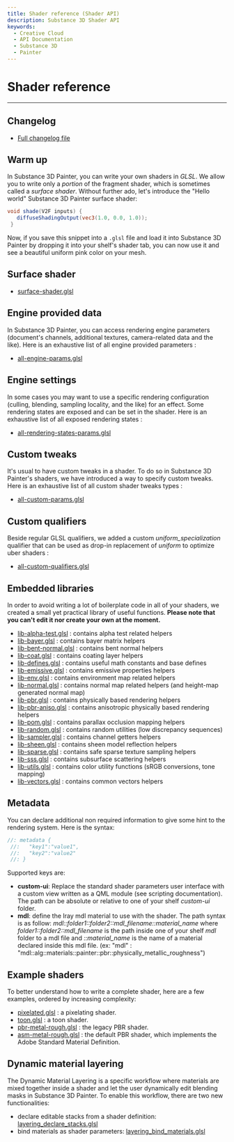 ```yaml
---
title: Shader reference (Shader API)
description: Substance 3D Shader API
keywords:
  - Creative Cloud
  - API Documentation
  - Substance 3D
  - Painter
---
```
















Shader reference
================

---




Changelog
---------


* [Full changelog file](/src/pages/api/changelog/)


Warm up
-------


In Substance 3D Painter, you can write your own shaders in *GLSL*. We allow
 you to write only a *portion* of the fragment shader, which is sometimes called
 a *surface shader*. Without further ado, let's introduce the "Hello world"
 Substance 3D Painter surface shader:





```glsl
void shade(V2F inputs) {
   diffuseShadingOutput(vec3(1.0, 0.0, 1.0));
 }
```









Now, if you save this snippet into a `.glsl` file and load it into Substance 3D Painter by dropping
 it into your shelf's shader tab, you can now use it and see a beautiful uniform pink color on
 your mesh.


Surface shader
--------------


* [surface\-shader.glsl](/src/pages/api/shaders/surface-shader/)


Engine provided data
--------------------


In Substance 3D Painter, you can access rendering engine parameters (document's channels,
 additional textures, camera\-related data and the like). Here is an exhaustive list of all
 engine provided parameters :


* [all\-engine\-params.glsl](/src/pages/api/parameters/all-engine-params/)


Engine settings
---------------


In some cases you may want to use a specific rendering configuration (culling, blending,
 sampling locality, and the like) for an effect. Some rendering states are exposed and
 can be set in the shader. Here is an exhaustive list of all exposed rendering states :


* [all\-rendering\-states\-params.glsl](/src/pages/api/parameters/all-rendering-states-params/)


Custom tweaks
-------------


It's usual to have custom tweaks in a shader. To do so in Substance 3D Painter's shaders,
 we have introduced a way to specify custom tweaks. Here is an exhaustive list of all custom
 shader tweaks types :


* [all\-custom\-params.glsl](/src/pages/api/parameters/all-custom-params/)


Custom qualifiers
-----------------


Beside regular GLSL qualifiers, we added a custom *uniform_specialization* qualifier that
 can be used as drop\-in replacement of *uniform* to optimize uber shaders :


* [all\-custom\-qualifiers.glsl](/src/pages/api/parameters/all-custom-qualifiers/)


Embedded libraries
------------------


In order to avoid writing a lot of boilerplate code in all of your shaders,
 we created a small yet practical library of useful functions. **Please note that
 you can't edit it nor create your own at the moment.**


* [lib\-alpha\-test.glsl](/src/pages/api/libraries/lib-alpha-test/) : contains alpha test related helpers
* [lib\-bayer.glsl](/src/pages/api/libraries/lib-bayer/) : contains bayer matrix helpers
* [lib\-bent\-normal.glsl](/src/pages/api/libraries/lib-bent-normal/) : contains bent normal helpers
* [lib\-coat.glsl](/src/pages/api/libraries/lib-coat/) : contains coating layer helpers
* [lib\-defines.glsl](/src/pages/api/libraries/lib-defines/) : contains useful math constants and base defines
* [lib\-emissive.glsl](/src/pages/api/libraries/lib-emissive/) : contains emissive properties helpers
* [lib\-env.glsl](/src/pages/api/libraries/lib-env/) : contains environment map related helpers
* [lib\-normal.glsl](/src/pages/api/libraries/lib-normal/) : contains normal map related helpers (and height\-map generated normal map)
* [lib\-pbr.glsl](/src/pages/api/libraries/lib-pbr/) : contains physically based rendering helpers
* [lib\-pbr\-aniso.glsl](/src/pages/api/libraries/lib-pbr-aniso/) : contains anisotropic physically based rendering helpers
* [lib\-pom.glsl](/src/pages/api/libraries/lib-pom/) : contains parallax occlusion mapping helpers
* [lib\-random.glsl](/src/pages/api/libraries/lib-random/) : contains random utilities (low discrepancy sequences)
* [lib\-sampler.glsl](/src/pages/api/libraries/lib-sampler/) : contains channel getters helpers
* [lib\-sheen.glsl](/src/pages/api/libraries/lib-sheen/) : contains sheen model reflection helpers
* [lib\-sparse.glsl](/src/pages/api/libraries/lib-sparse/) : contains safe sparse texture sampling helpers
* [lib\-sss.glsl](/src/pages/api/libraries/lib-sss/) : contains subsurface scattering helpers
* [lib\-utils.glsl](/src/pages/api/libraries/lib-utils/) : contains color utility functions (sRGB conversions, tone mapping)
* [lib\-vectors.glsl](/src/pages/api/libraries/lib-vectors/) : contains common vectors helpers


Metadata
--------


You can declare additional non required information to give some hint to the
 rendering system. Here is the syntax:





```glsl
//: metadata {
 //:   "key1":"value1",
 //:   "key2":"value2"
 //: }
```









Supported keys are:


* **custom\-ui**: Replace the standard shader parameters user interface with a custom view
 written as a QML module (see scripting documentation).
 The path can be absolute or relative to one of your shelf *custom\-ui* folder.
* **mdl**: define the Iray mdl material to use with the shader.
 The path syntax is as follow: *mdl::folder1::folder2::mdl_filename::material_name*
 where *folder1::folder2::mdl_filename* is the path inside one of
 your shelf *mdl* folder to a mdl file and *::material_name* is the
 name of a material declared inside this mdl file. (ex:
 "mdl" : "mdl::alg::materials::painter::pbr::physically_metallic_roughness")


Example shaders
---------------


To better understand how to write a complete shader, here are a few examples,
 ordered by increasing complexity:


* [pixelated.glsl](/src/pages/api/shaders/pixelated/) : a pixelating shader.
* [toon.glsl](/src/pages/api/shaders/toon/) : a toon shader.
* [pbr\-metal\-rough.glsl](/src/pages/api/shaders/pbr-metal-rough/) : the legacy PBR shader.
* [asm\-metal\-rough.glsl](/src/pages/api/shaders/asm-metal-rough/) : the default PBR shader, which implements the Adobe Standard Material Definition.


Dynamic material layering
-------------------------


The Dynamic Material Layering is a specific workflow where materials are mixed together
 inside a shader and let the user dynamically edit blending masks in Substance 3D Painter.
 To enable this workflow, there are two new functionalities:


* declare editable stacks from a shader definition: [layering_declare_stacks.glsl](/src/pages/api/parameters/layering_declare_stacks/)
* bind materials as shader parameters: [layering_bind_materials.glsl](/src/pages/api/parameters/layering_bind_materials/)











